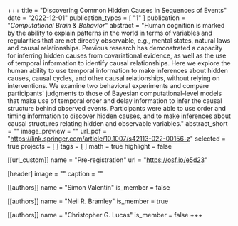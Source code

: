 +++
title = "Discovering Common Hidden Causes in Sequences of Events"
date = "2022-12-01"
publication_types = [ "1" ]
publication = "_Computational Brain & Behavior_"
abstract = "Human cognition is marked by the ability to explain patterns in the world in terms of variables and regularities that are not directly observable, e.g., mental states, natural laws and causal relationships. Previous research has demonstrated a capacity for inferring hidden causes from covariational evidence, as well as the use of temporal information to identify causal relationships. Here we explore the human ability to use temporal information to make inferences about hidden causes, causal cycles, and other causal relationships, without relying on interventions. We examine two behavioral experiments and compare participants' judgments to those of Bayesian computational-level models that make use of temporal order and delay information to infer the causal structure behind observed events. Participants were able to use order and timing information to discover hidden causes, and to make inferences about causal structures relating hidden and observable variables."
abstract_short = ""
image_preview = ""
url_pdf = "https://link.springer.com/article/10.1007/s42113-022-00156-z"
selected = true
projects = [ ]
tags = [ ]
math = true
highlight = false

[[url_custom]]
name = "Pre-registration"
url = "https://osf.io/e5d23"

[header]
image = ""
caption = ""

[[authors]]
name = "Simon Valentin"
is_member = false

[[authors]]
name = "Neil R. Bramley"
is_member = true

[[authors]]
name = "Christopher G. Lucas"
is_member = false
+++

